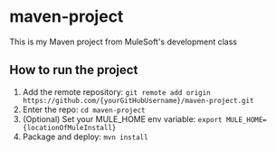 # maven-project
This is my Maven project from MuleSoft's development class
## How to run the project
1. Add the remote repository: `git remote add origin
https://github.com/{yourGitHubUsername}/maven-project.git`
2. Enter the repo: `cd maven-project`
3. (Optional) Set your MULE_HOME env variable: `export
MULE_HOME={locationOfMuleInstall}`
4. Package and deploy: `mvn install`